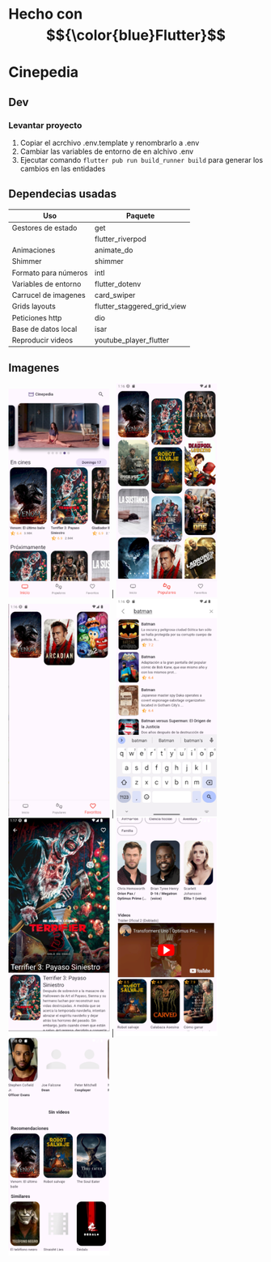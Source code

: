 # Hecho con $${\color{blue}Flutter}$$	

# Cinepedia

## Dev

### Levantar proyecto
1. Copiar el acrchivo .env.template y renombrarlo a .env
2. Cambiar las variables de entorno de en alchivo .env
3. Ejecutar comando ```flutter pub run build_runner build``` para generar los cambios en las entidades


## Dependecias usadas

| Uso                  | Paquete                     |
|----------------------|-----------------------------|
| Gestores de estado   | get                         |
|                      | flutter_riverpod            |
| Animaciones          | animate_do                  |
| Shimmer              | shimmer                     |
| Formato para números | intl                        |
| Variables de entorno | flutter_dotenv              |
| Carrucel de imagenes | card_swiper                 |
| Grids layouts        | flutter_staggered_grid_view |
| Peticiones http      | dio                         |
| Base de datos local  | isar                        |
| Reproducir videos    | youtube_player_flutter      |

## Imagenes
<img src="./_img\1.png" width="200px"/>  |  <img src="./_img\2.png" width="200px"/>
<img src="./_img\3.png" width="200px"/>  |  <img src="./_img\4.png" width="200px"/>
<img src="./_img\5.png" width="200px"/>  |  <img src="./_img\6.png" width="200px"/>
<img src="./_img\7.png" width="200px"/>  

